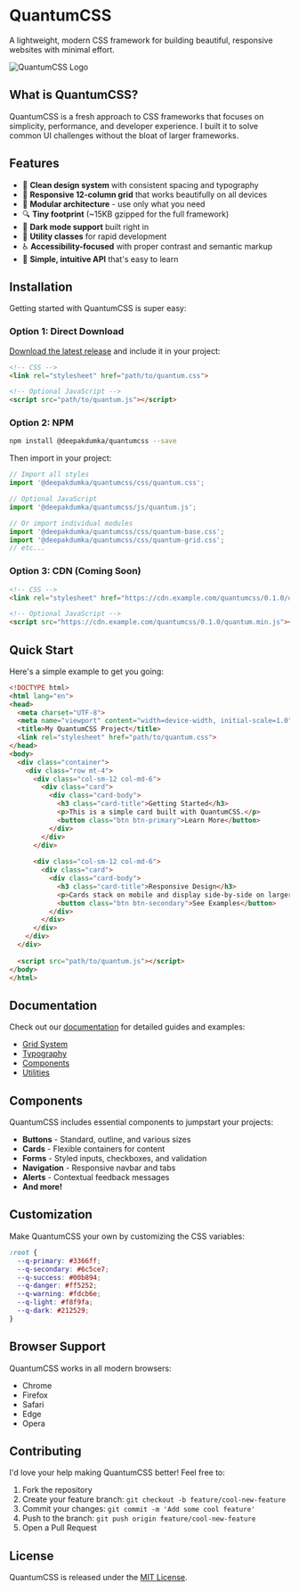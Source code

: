 # QuantumCSS

A lightweight, modern CSS framework for building beautiful, responsive websites with minimal effort.

![QuantumCSS Logo](docs/img/quantum-logo.png)

## What is QuantumCSS?

QuantumCSS is a fresh approach to CSS frameworks that focuses on simplicity, performance, and developer experience. I built it to solve common UI challenges without the bloat of larger frameworks.

## Features

- 🎨 **Clean design system** with consistent spacing and typography
- 📱 **Responsive 12-column grid** that works beautifully on all devices
- 🧩 **Modular architecture** - use only what you need
- 🔍 **Tiny footprint** (~15KB gzipped for the full framework)
- 🌙 **Dark mode support** built right in
- 🧰 **Utility classes** for rapid development
- ♿ **Accessibility-focused** with proper contrast and semantic markup
- 🚀 **Simple, intuitive API** that's easy to learn

## Installation

Getting started with QuantumCSS is super easy:

### Option 1: Direct Download

[Download the latest release](https://github.com/Deepakdumka1/css-framework/releases) and include it in your project:

```html
<!-- CSS -->
<link rel="stylesheet" href="path/to/quantum.css">

<!-- Optional JavaScript -->
<script src="path/to/quantum.js"></script>
```

### Option 2: NPM

```bash
npm install @deepakdumka/quantumcss --save
```

Then import in your project:

```javascript
// Import all styles
import '@deepakdumka/quantumcss/css/quantum.css';

// Optional JavaScript
import '@deepakdumka/quantumcss/js/quantum.js';

// Or import individual modules
import '@deepakdumka/quantumcss/css/quantum-base.css';
import '@deepakdumka/quantumcss/css/quantum-grid.css';
// etc...
```

### Option 3: CDN (Coming Soon)

```html
<!-- CSS -->
<link rel="stylesheet" href="https://cdn.example.com/quantumcss/0.1.0/quantum.min.css">

<!-- Optional JavaScript -->
<script src="https://cdn.example.com/quantumcss/0.1.0/quantum.min.js"></script>
```

## Quick Start

Here's a simple example to get you going:

```html
<!DOCTYPE html>
<html lang="en">
<head>
  <meta charset="UTF-8">
  <meta name="viewport" content="width=device-width, initial-scale=1.0">
  <title>My QuantumCSS Project</title>
  <link rel="stylesheet" href="path/to/quantum.css">
</head>
<body>
  <div class="container">
    <div class="row mt-4">
      <div class="col-sm-12 col-md-6">
        <div class="card">
          <div class="card-body">
            <h3 class="card-title">Getting Started</h3>
            <p>This is a simple card built with QuantumCSS.</p>
            <button class="btn btn-primary">Learn More</button>
          </div>
        </div>
      </div>
      
      <div class="col-sm-12 col-md-6">
        <div class="card">
          <div class="card-body">
            <h3 class="card-title">Responsive Design</h3>
            <p>Cards stack on mobile and display side-by-side on larger screens.</p>
            <button class="btn btn-secondary">See Examples</button>
          </div>
        </div>
      </div>
    </div>
  </div>
  
  <script src="path/to/quantum.js"></script>
</body>
</html>
```

## Documentation

Check out our [documentation](https://Deepakdumka1.github.io/css-framework/docs/) for detailed guides and examples:

- [Grid System](https://Deepakdumka1.github.io/css-framework/docs/#grid-system)
- [Typography](https://Deepakdumka1.github.io/css-framework/docs/#typography)
- [Components](https://Deepakdumka1.github.io/css-framework/docs/#components)
- [Utilities](https://Deepakdumka1.github.io/css-framework/docs/#utilities)

## Components

QuantumCSS includes essential components to jumpstart your projects:

- **Buttons** - Standard, outline, and various sizes
- **Cards** - Flexible containers for content
- **Forms** - Styled inputs, checkboxes, and validation
- **Navigation** - Responsive navbar and tabs
- **Alerts** - Contextual feedback messages
- **And more!**

## Customization

Make QuantumCSS your own by customizing the CSS variables:

```css
:root {
  --q-primary: #3366ff;
  --q-secondary: #6c5ce7;
  --q-success: #00b894;
  --q-danger: #ff5252;
  --q-warning: #fdcb6e;
  --q-light: #f8f9fa;
  --q-dark: #212529;
}
```

## Browser Support

QuantumCSS works in all modern browsers:

- Chrome
- Firefox
- Safari
- Edge
- Opera

## Contributing

I'd love your help making QuantumCSS better! Feel free to:

1. Fork the repository
2. Create your feature branch: `git checkout -b feature/cool-new-feature`
3. Commit your changes: `git commit -m 'Add some cool feature'`
4. Push to the branch: `git push origin feature/cool-new-feature`
5. Open a Pull Request

## License

QuantumCSS is released under the [MIT License](LICENSE).
